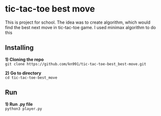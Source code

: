 # tic-tac-toe best move
This is project for school.
The idea was to create algorithm, which would find the best next move in tic-tac-toe game.
I used minimax algorithm to do this

## Installing
**1) Cloning the repo**\
`git clone https://github.com/kn991/tic-tac-toe-best_best-move.git`

**2) Go to directory**\
`cd tic-tac-toe-best_move`

## Run
**1) Run .py file**\
`python3 player.py`
